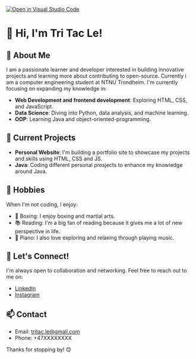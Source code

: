 [![Open in Visual Studio Code](https://classroom.github.com/assets/open-in-vscode-2e0aaae1b6195c2367325f4f02e2d04e9abb55f0b24a779b69b11b9e10269abc.svg)](https://classroom.github.com/online_ide?assignment_repo_id=16240988&assignment_repo_type=AssignmentRepo)
# 👋 Hi, I'm Tri Tac Le!

## 🌱 About Me
I am a passionate learner and developer interested in building innovative projects and learning more about contributing to open-source. Currently i am a computer engineering student at NTNU Trondheim. I'm currently focusing on expanding my knowledge in:

- **Web Development and frontend development**: Exploring HTML, CSS, and JavaScript.
- **Data Science**: Diving into Python, data analysis, and machine learning.
- **OOP**: Learning Java and object-oriented-programming.

## 🚀 Current Projects
- **Personal Website**: I'm building a portfolio site to showcase my projects and skills using HTML, CSS and JS.
- **Java**: Coding different personal prosjects to enhance my knowledge around Java.

## 🎨 Hobbies
When I'm not coding, I enjoy:
- 🥊 Boxing: I enjoy boxing and martial arts.
- 📚 Reading: I'm a big fan of reading because it gives me a lot of new perspective in life.
- 🎹 Piano: I also love exploring and relaxing through playing music.

## 🤝 Let's Connect!
I'm always open to collaboration and networking. Feel free to reach out to me on:
- [LinkedIn](https://www.linkedin.com/in/tri-tac-le-a918a2236/)
- [Instagram](https://www.instagram.com/tri_le4/)
## 📫 Contact
- Email: tritac.le@gmail.com
- Phone: +47XXXXXXXX

Thanks for stopping by! 😊
